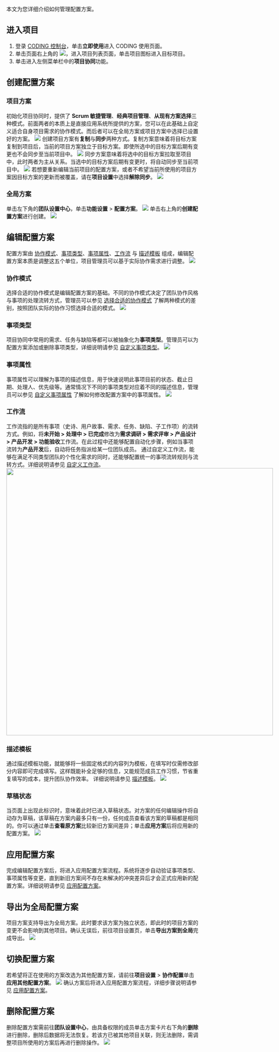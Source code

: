 本文为您详细介绍如何管理配置方案。

## 进入项目
1. 登录 [CODING 控制台](https://console.cloud.tencent.com/coding)，单击**立即使用**进入 CODING 使用页面。
2. 单击页面右上角的 <img src ="https://main.qcloudimg.com/raw/d94a8e60dd3a41d0af07d72ae0e9d70e.png" style ="margin:0">，进入项目列表页面，单击项目图标进入目标项目。
3. 单击进入左侧菜单栏中的**项目协同**功能。

[](id:create)
## 创建配置方案
[](id:project)
### 项目方案
初始化项目协同时，提供了 **Scrum 敏捷管理**、**经典项目管理**、**从现有方案选择**三种模式。前面两者的本质上是直接应用系统所提供的方案，您可以在此基础上自定义适合自身项目需求的协作模式。而后者可以在全局方案或项目方案中选择已设置好的方案。
![](https://qcloudimg.tencent-cloud.cn/raw/51c7e9321103b33ae76010cbedaa9465.png)
创建项目方案有**复制**与**同步**两种方式。复制方案意味着将目标方案复制到项目后，当前的项目方案独立于目标方案。即使所选中的目标方案后期有变更也不会同步至当前项目中。
![](https://qcloudimg.tencent-cloud.cn/raw/9ba51df51f483a0fdba7a0c4071198ea.png)
同步方案意味着将选中的目标方案拉取至项目中，此时两者为主从关系。当选中的目标方案后期有变更时，将自动同步至当前项目中。
![](https://qcloudimg.tencent-cloud.cn/raw/8a8b4206bd6bf22bbf5acdb5fc1a7a02.png)
若想要重新编辑当前项目的配置方案，或者不希望当前所使用的项目方案因目标方案的更新而被覆盖，请在**项目设置**中选择**解除同步**。
![](https://qcloudimg.tencent-cloud.cn/raw/84ce1238d705fefb6f970e94b8848b6d.png)

[](id:global)
### 全局方案
单击左下角的**团队设置中心**，单击**功能设置** > **配置方案**。
![](https://qcloudimg.tencent-cloud.cn/raw/2303f9a27f275efebe15eef45c960187.png)
单击右上角的**创建配置方案**进行创建。
![](https://qcloudimg.tencent-cloud.cn/raw/1e2493f92bd431af10b64dc7960ff4cf.png)

[](id:edit)
## 编辑配置方案
配置方案由 [协作模式](https://coding.net/help/docs/collaboration/intro.html#management)、[事项类型](https://coding.net/help/docs/collaboration/configuration/type.html)、[事项属性](https://coding.net/help/docs/collaboration/configuration/attributes.html)、[工作流](https://coding.net/help/docs/collaboration/configuration/workflow.html) 与 [描述模板](https://coding.net/help/docs/collaboration/manage/template.html) 组成，编辑配置方案本质是调整这五个单位，项目管理员可以基于实际协作需求进行调整。
![](https://qcloudimg.tencent-cloud.cn/raw/ab9a48345d540a4211634108363295b6.png)

[](id:collaboration-mode)
### 协作模式
选择合适的协作模式是编辑配置方案的基础。不同的协作模式决定了团队协作风格与事项的处理流转方式，管理员可以参见 [选择合适的协作模式](https://coding.net/help/docs/collaboration/pattern-choice.html) 了解两种模式的差别，按照团队实际的协作习惯选择合适的模式。
![](https://qcloudimg.tencent-cloud.cn/raw/0343ee611b9e586501d33931ede4137b.png)

[](id:issue-type)
### 事项类型
项目协同中常用的需求、任务与缺陷等都可以被抽象化为**事项类型**。管理员可以为配置方案添加或删除事项类型，详细说明请参见 [自定义事项类型](https://coding.net/help/docs/collaboration/configuration/type.html)。
![](https://qcloudimg.tencent-cloud.cn/raw/b44359b345de935ef2301efef00dddc4.png)

[](id:attributes)
### 事项属性
事项属性可以理解为事项的描述信息，用于快速说明此事项目前的状态、截止日期、处理人、优先级等。通常情况下不同的事项类型对应着不同的描述信息，管理员可以参见 [自定义事项属性](https://coding.net/help/docs/collaboration/configuration/attributes.html) 了解如何修改配置方案中的事项属性。
![](https://qcloudimg.tencent-cloud.cn/raw/876930cbde8eda36d0feaa5094251d3a.png)

[](id:workflow)
### 工作流
工作流指的是所有事项（史诗、用户故事、需求、任务、缺陷、子工作项）的流转方式。例如，将**未开始 > 处理中 > 已完成**修改为**需求调研 > 需求评审 > 产品设计 > 产品开发 > 功能验收**工作流。在此过程中还能够配置自动化步骤，例如当事项流转为**产品开发**后，自动将任务指派给某一位团队成员。
通过自定义工作流，能够在满足不同类型团队的个性化需求的同时，还能够配置统一的事项流转规则与流转方式。详细说明请参见 [自定义工作流](https://coding.net/help/docs/collaboration/manage/workflow.html)。
<img style="width:700px; max-width: inherit;" src="https://qcloudimg.tencent-cloud.cn/raw/c1890dce1b5baae6b27cd114ecb5061c.png" />

[](id:template)
### 描述模板
通过描述模板功能，就能够将一些固定格式的内容列为模板，在填写时仅需修改部分内容即可完成填写。这样既能补全足够的信息，又能规范成员工作习惯，节省重复填写的成本，提升团队协作效率。
详细说明请参见 [描述模板](https://coding.net/help/docs/collaboration/manage/template.html)。
![](https://qcloudimg.tencent-cloud.cn/raw/f552c3f3878f8dc695f5c8513819fa50.png)

[](id:draft)
### 草稿状态
当页面上出现此标识时，意味着此时已进入草稿状态。对方案的任何编辑操作将自动存为草稿，该草稿在方案内最多只有一份，任何成员查看该方案的草稿都是相同的。你可以通过单击**查看原方案**比较新旧方案间差异；单击**应用方案**后将应用新的配置方案。
![](https://qcloudimg.tencent-cloud.cn/raw/d5673dd2a298c592e2a79afee21acaaf.png)

[](id:apply)
## 应用配置方案
完成编辑配置方案后，将进入应用配置方案流程。系统将逐步自动验证事项类型、事项属性等变更，直到新旧方案间不存在未解决的冲突差异后才会正式应用新的配置方案。详细说明请参见 [应用配置方案](https://coding.net/help/docs/collaboration/configuration/apply.html)。

[](id:export)
## 导出为全局配置方案
项目方案支持导出为全局方案。此时要求该方案为独立状态，即此时的项目方案的变更不会影响到其他项目。确认无误后，前往项目设置页，单击**导出方案到全局**完成导出。
![](https://qcloudimg.tencent-cloud.cn/raw/e05295f9169bb2c8941409fd2cc46d0a.png)

[](id:apply)
## 切换配置方案
若希望将正在使用的方案改选为其他配置方案，请前往**项目设置** > **协作配置**单击**应用其他配置方案**。
![](https://qcloudimg.tencent-cloud.cn/raw/9b1fffac400a7e7309965e25004a2c36.png)
确认方案后将进入应用配置方案流程，详细步骤说明请参见 [应用配置方案](https://coding.net/help/docs/collaboration/configuration/apply.html)。

[](id:delete)
## 删除配置方案
删除配置方案需前往**团队设置中心**，由具备权限的成员单击方案卡片右下角的**删除**进行删除，删除后数据将无法恢复。若该方已被其他项目关联，则无法删除，需调整项目所使用的方案后再进行删除操作。
![](https://qcloudimg.tencent-cloud.cn/raw/db34d712171ed89e0ac7cf902d7b8b5c.png)


